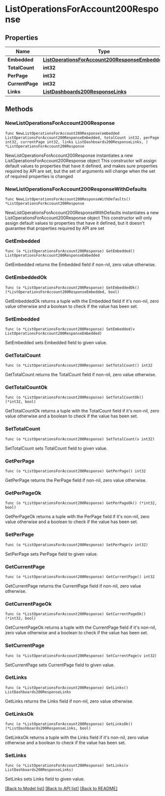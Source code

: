 # ListOperationsForAccount200Response

## Properties

Name | Type | Description | Notes
------------ | ------------- | ------------- | -------------
**Embedded** | [**ListOperationsForAccount200ResponseEmbedded**](ListOperationsForAccount200ResponseEmbedded.md) |  | 
**TotalCount** | **int32** |  | 
**PerPage** | **int32** |  | 
**CurrentPage** | **int32** |  | 
**Links** | [**ListDashboards200ResponseLinks**](ListDashboards200ResponseLinks.md) |  | 

## Methods

### NewListOperationsForAccount200Response

`func NewListOperationsForAccount200Response(embedded ListOperationsForAccount200ResponseEmbedded, totalCount int32, perPage int32, currentPage int32, links ListDashboards200ResponseLinks, ) *ListOperationsForAccount200Response`

NewListOperationsForAccount200Response instantiates a new ListOperationsForAccount200Response object
This constructor will assign default values to properties that have it defined,
and makes sure properties required by API are set, but the set of arguments
will change when the set of required properties is changed

### NewListOperationsForAccount200ResponseWithDefaults

`func NewListOperationsForAccount200ResponseWithDefaults() *ListOperationsForAccount200Response`

NewListOperationsForAccount200ResponseWithDefaults instantiates a new ListOperationsForAccount200Response object
This constructor will only assign default values to properties that have it defined,
but it doesn't guarantee that properties required by API are set

### GetEmbedded

`func (o *ListOperationsForAccount200Response) GetEmbedded() ListOperationsForAccount200ResponseEmbedded`

GetEmbedded returns the Embedded field if non-nil, zero value otherwise.

### GetEmbeddedOk

`func (o *ListOperationsForAccount200Response) GetEmbeddedOk() (*ListOperationsForAccount200ResponseEmbedded, bool)`

GetEmbeddedOk returns a tuple with the Embedded field if it's non-nil, zero value otherwise
and a boolean to check if the value has been set.

### SetEmbedded

`func (o *ListOperationsForAccount200Response) SetEmbedded(v ListOperationsForAccount200ResponseEmbedded)`

SetEmbedded sets Embedded field to given value.


### GetTotalCount

`func (o *ListOperationsForAccount200Response) GetTotalCount() int32`

GetTotalCount returns the TotalCount field if non-nil, zero value otherwise.

### GetTotalCountOk

`func (o *ListOperationsForAccount200Response) GetTotalCountOk() (*int32, bool)`

GetTotalCountOk returns a tuple with the TotalCount field if it's non-nil, zero value otherwise
and a boolean to check if the value has been set.

### SetTotalCount

`func (o *ListOperationsForAccount200Response) SetTotalCount(v int32)`

SetTotalCount sets TotalCount field to given value.


### GetPerPage

`func (o *ListOperationsForAccount200Response) GetPerPage() int32`

GetPerPage returns the PerPage field if non-nil, zero value otherwise.

### GetPerPageOk

`func (o *ListOperationsForAccount200Response) GetPerPageOk() (*int32, bool)`

GetPerPageOk returns a tuple with the PerPage field if it's non-nil, zero value otherwise
and a boolean to check if the value has been set.

### SetPerPage

`func (o *ListOperationsForAccount200Response) SetPerPage(v int32)`

SetPerPage sets PerPage field to given value.


### GetCurrentPage

`func (o *ListOperationsForAccount200Response) GetCurrentPage() int32`

GetCurrentPage returns the CurrentPage field if non-nil, zero value otherwise.

### GetCurrentPageOk

`func (o *ListOperationsForAccount200Response) GetCurrentPageOk() (*int32, bool)`

GetCurrentPageOk returns a tuple with the CurrentPage field if it's non-nil, zero value otherwise
and a boolean to check if the value has been set.

### SetCurrentPage

`func (o *ListOperationsForAccount200Response) SetCurrentPage(v int32)`

SetCurrentPage sets CurrentPage field to given value.


### GetLinks

`func (o *ListOperationsForAccount200Response) GetLinks() ListDashboards200ResponseLinks`

GetLinks returns the Links field if non-nil, zero value otherwise.

### GetLinksOk

`func (o *ListOperationsForAccount200Response) GetLinksOk() (*ListDashboards200ResponseLinks, bool)`

GetLinksOk returns a tuple with the Links field if it's non-nil, zero value otherwise
and a boolean to check if the value has been set.

### SetLinks

`func (o *ListOperationsForAccount200Response) SetLinks(v ListDashboards200ResponseLinks)`

SetLinks sets Links field to given value.



[[Back to Model list]](../README.md#documentation-for-models) [[Back to API list]](../README.md#documentation-for-api-endpoints) [[Back to README]](../README.md)



